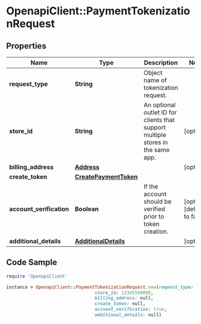 # OpenapiClient::PaymentTokenizationRequest

## Properties

Name | Type | Description | Notes
------------ | ------------- | ------------- | -------------
**request_type** | **String** | Object name of tokenization request. | 
**store_id** | **String** | An optional outlet ID for clients that support multiple stores in the same app. | [optional] 
**billing_address** | [**Address**](Address.md) |  | [optional] 
**create_token** | [**CreatePaymentToken**](CreatePaymentToken.md) |  | 
**account_verification** | **Boolean** | If the account should be verified prior to token creation. | [optional] [default to false]
**additional_details** | [**AdditionalDetails**](AdditionalDetails.md) |  | [optional] 

## Code Sample

```ruby
require 'OpenapiClient'

instance = OpenapiClient::PaymentTokenizationRequest.new(request_type: PaymentCardPaymentTokenizationRequest,
                                 store_id: 12345500000,
                                 billing_address: null,
                                 create_token: null,
                                 account_verification: true,
                                 additional_details: null)
```


